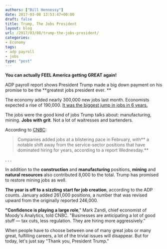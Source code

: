 ```yaml
---
authors: ["Bill Hennessy"]
date: 2017-03-08 13:53:47+00:00
draft: false
title: Trump, The Jobs President
layout: blog
url: /2017/03/08/trump-the-jobs-president/
categories:
- Economy
tags:
- adp payroll
- jobs
type: "post"
---
```


**You can actually FEEL America getting GREAT again!**

ADP payroll report shows President Trump made a big down payment on his promise to be the **greatest jobs president ever. **

The economy added nearly 300,000 new jobs last month. Economists expected a rise of 190,000. [It was the biggest jump in jobs in 6 years.](https://www.zerohedge.com/news/2017-03-08/trump-effect-adp-employment-surges-near-most-6-years-record-goods-producing-job-gain)

The jobs were the good kind of jobs Trump talks about: manufacturing, mining. **Jobs with grit**. Not a lot of waitresses and bartenders.

According to [CNBC](https://www.cnbc.com/2017/03/08/private-sector-jobs-february-2017-adp.html):


> Companies added jobs at a blistering pace in February, with** a notable shift away from the service-sector positions that have dominated hiring for years, according to a report Wednesday.**

. . .

In addition to the **construction** and **manufacturing** positions, **mining** and **natural resources** also contributed 8,000 to the total. Trump has promised to restore mining jobs as well.

**The year is off to a sizzling start for job creation**, according to the ADP counts. January added 261,000 positions, a number that was revised upward from the originally reported 246,000.

**"Confidence is playing a large role**," Mark Zandi, chief economist of Moody's Analytics, told CNBC. "Businesses are anticipating a lot of good stuff — tax cuts, less regulation. They are hiring more aggressively."


When people have to choose between one of many great jobs or many great, fulfilling careers, a lot of the trivial issues will disappear. But for today, let's just say "Thank you, President Trump."

